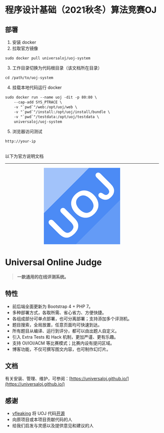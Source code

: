 # 程序设计基础（2021秋冬）算法竞赛OJ
## 部署
1. 安装 docker
2. 拉取官方镜像
```
sudo docker pull universaloj/uoj-system
```
3. 工作目录切换为代码根目录（该文档所在目录）
```
cd /path/to/uoj-system
```
4. 挂载本地代码运行 docker
```
sudo docker run --name uoj -dit -p 80:80 \
    --cap-add SYS_PTRACE \
    -v "`pwd`"/web:/opt/uoj/web \
    -v "`pwd`"/install:/opt/uoj/install/bundle \
    -v "`pwd`"/testdata:/opt/uoj/testdata \
    universaloj/uoj-system
```
5. 浏览器访问测试
```
http://your-ip
```

\
以下为官方说明文档

----

<p align="center"><img src="https://github.com/UniversalOJ/UOJ-System/blob/master/web/images/logo.png?raw=true"></p>

# Universal Online Judge

> #### 一款通用的在线评测系统。

## 特性

- 前后端全面更新为 Bootstrap 4 + PHP 7。
- 多种部署方式，各取所需、省心省力、方便快捷。
- 各组成部分可单点部署，也可分离部署；支持添加多个评测机。
- 题目搜索，全局放置，任意页面均可快速到达。
- 所有题目从编译、运行到评分，都可以由出题人自定义。
- 引入 Extra Tests 和 Hack 机制，更加严谨、更有乐趣。
- 支持 OI/IOI/ACM 等比赛模式；比赛内设有提问区域。
- 博客功能，不仅可撰写图文内容，也可制作幻灯片。

## 文档

有关安装、管理、维护，可参阅：[https://universaloj.github.io/](https://universaloj.github.io/)

## 感谢

- [vfleaking](https://github.com/vfleaking) 将 UOJ 代码[开源](https://github.com/vfleaking/uoj)
- 向原项目或本项目贡献代码的人
- 给我们启发与灵感以及提供意见和建议的人

